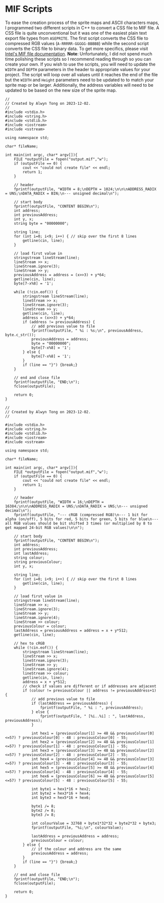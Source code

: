 # MIF Scripts
To ease the creation process of the sprite maps and ASCII characters maps, I programmed two different scripts in C++ to convert a CSS file to MIF file. A CSS file is quite unconventional but it was one of the easiest plain text export file types from `ASEPRITE`. The first script converts the CSS file to compressed RGB values (`A-RRRRR-GGGGG-BBBBB`) while the second script converts the CSS file to binary data. To get more specifics, please visit [Intel's MIF file documentation]().
**Note**: Unfortunately, I did not spend much time polishing these scripts so I recommend reading through so you can create your own. If you wish to use the scripts, you will need to update the `WIDTH` and `DEPTH` parameters in the header to appropriate values for your project. The script will loop over all values until it reaches the end of the file but the `WIDTH` and `Height` parameters need to be updated to to match your sprite map or be larger. Additionally, the address variables will need to be updated to be based on the new size of the sprite map.

```
//
// Created by Alwyn Tong on 2023-12-02.
//
#include <stdio.h>
#include <string.h>
#include <stdlib.h>
#include <iostream>
#include <sstream>

using namespace std;

char* fileName;

int main(int argc, char* argv[]){
	FILE *outputFile = fopen("output.mif","w");
	if (outputFile == 0) {
		cout << "could not create file" << endl;
		return 1;
	}
	
	// header
	fprintf(outputFile, "WIDTH = 8;\nDEPTH = 1024;\n\n\nADDRESS_RADIX = UNS;\nDATA_RADIX = BIN;\n--- unsigned decimal\n");
	
	// start body
	fprintf(outputFile, "CONTENT BEGIN\n");
	int address;
	int previousAddress;
	int y, x;
	string byte = "00000000";
	
	string line;
	for (int i=0; i<9; i++) { // skip over the first 8 lines
		getline(cin, line);
	}
	
	// load first value in
	stringstream lineStream(line);
	lineStream >> x;
	lineStream.ignore(3);
	lineStream >> y;
	previousAddress = address = (x>>3) + y*64;
	getline(cin, line);
	byte[7-x%8] = '1';
	
	while (!cin.eof()) {
		stringstream lineStream(line);
		lineStream >> x;
		lineStream.ignore(3);
		lineStream >> y;
		getline(cin, line);
		address = (x>>3) + y*64;
		if (address != previousAddress) {
			// add previous value to file
			fprintf(outputFile, " %i : %s;\n", previousAddress, byte.c_str());
			previousAddress = address;
			byte = "00000000";
			byte[7-x%8] = '1';
		} else {
			byte[7-x%8] = '1';
		}
		if (line == "}") {break;}
	}
	
	// end and close file
	fprintf(outputFile, "END;\n");
	fclose(outputFile);
	
	return 0;
}
```

```
//
// Created by Alwyn Tong on 2023-12-02.
//

#include <stdio.h>
#include <string.h>
#include <stdlib.h>
#include <iostream>
#include <sstream>

using namespace std;

char* fileName;

int main(int argc, char* argv[]){
	FILE *outputFile = fopen("output.mif","w");
	if (outputFile == 0) {
		cout << "could not create file" << endl;
		return 1;
	}
	
	// header
	fprintf(outputFile, "WIDTH = 16;\nDEPTH = 16384;\n\n\nADDRESS_RADIX = UNS;\nDATA_RADIX = UNS;\n--- unsigned decimal\n");
	fprintf(outputFile, "--- cRGB (compressed RGB)\n--- 1 bit for alpha (on/off), 5 bits for red, 5 bits for green, 5 bits for blue\n--- all RGB values should be bit shifted 3 times (or multiplied by 8 to get mapped 24-bit RGB values)\n\n");
	
	// start body
	fprintf(outputFile, "CONTENT BEGIN\n");
	int address;
	int previousAddress;
	int lastAddress;
	string colour;
	string previousColour;
	int y, x;
	
	string line;
	for (int i=0; i<9; i++) { // skip over the first 8 lines
		getline(cin, line);
	}
	
	// load first value in
	stringstream lineStream(line);
	lineStream >> x;
	lineStream.ignore(3);
	lineStream >> y;
	lineStream.ignore(4);
	lineStream >> colour;
	previousColour = colour;
	lastAddress = previousAddress = address = x + y*512;
	getline(cin, line);
	
	// hex to cRGB
	while (!cin.eof()) {
		stringstream lineStream(line);
		lineStream >> x;
		lineStream.ignore(3);
		lineStream >> y;
		lineStream.ignore(4);
		lineStream >> colour;
		getline(cin, line);
		address = x + y*512;
		// check if values are different or if addresses are adjacent
		if (colour != previousColour || address != previousAddress+1) {
			// add previous value to file
			if (lastAddress == previousAddress) {
				fprintf(outputFile, " %i : ", previousAddress);
			} else {
				fprintf(outputFile, " [%i..%i] : ", lastAddress, previousAddress);
			}
		
			int hex1 = (previousColour[1] >= 48 && previousColour[0] <=57) ? previousColour[0] - 48 : previousColour[0] - 55;
			int hex2 = (previousColour[2] >= 48 && previousColour[1] <=57) ? previousColour[1] - 48 : previousColour[1] - 55;
			int hex3 = (previousColour[3] >= 48 && previousColour[2] <=57) ? previousColour[2] - 48 : previousColour[2] - 55;
			int hex4 = (previousColour[4] >= 48 && previousColour[3] <=57) ? previousColour[3] - 48 : previousColour[3] - 55;
			int hex5 = (previousColour[5] >= 48 && previousColour[4] <=57) ? previousColour[4] - 48 : previousColour[4] - 55;
			int hex6 = (previousColour[6] >= 48 && previousColour[5] <=57) ? previousColour[5] - 48 : previousColour[5] - 55;
			
			int byte1 = hex1*16 + hex2;
			int byte2 = hex3*16 + hex4;
			int byte3 = hex5*16 + hex6;
			
			byte1 /= 8;
			byte2 /= 8;
			byte3 /= 8;
			
			int colourValue = 32768 + byte1*32*32 + byte2*32 + byte3;
			fprintf(outputFile, "%i;\n", colourValue);
			
			lastAddress = previousAddress = address;
			previousColour = colour;
		} else {
			// if the colour and address are the same
			previousAddress = address;
		}
		if (line == "}") {break;}
	}
	
	// end and close file
	fprintf(outputFile, "END;\n");
	fclose(outputFile);
	
	return 0;
}
```